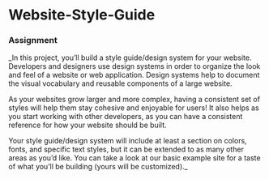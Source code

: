 # Website-Style-Guide

### Assignment

_In this project, you’ll build a style guide/design system for your website. Developers and designers use design systems in order to organize the look and feel of a website or web application. Design systems help to document the visual vocabulary and reusable components of a large website.

As your websites grow larger and more complex, having a consistent set of styles will help them stay cohesive and enjoyable for users! It also helps as you start working with other developers, as you can have a consistent reference for how your website should be built.

Your style guide/design system will include at least a section on colors, fonts, and specific text styles, but it can be extended to as many other areas as you’d like. You can take a look at our basic example site for a taste of what you’ll be building (yours will be customized)._
